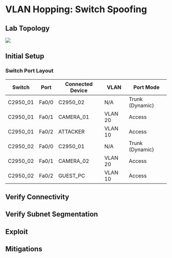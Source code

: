 # VLAN Hopping: Switch Spoofing

## Lab Topology
![](assets/net-topo.png)

## Initial Setup
### Switch Port Layout
| Switch   | Port  | Connected Device | VLAN    | Port Mode       |
|----------|-------|------------------|---------|-----------------|
| C2950_01 | Fa0/0 | C2950_02         | N/A     | Trunk (Dynamic) |
| C2950_01 | Fa0/1 | CAMERA_01        | VLAN 20 | Access          |
| C2950_01 | Fa0/2 | ATTACKER         | VLAN 10 | Access          |
| C2950_02 | Fa0/0 | C2950_01         | N/A     | Trunk (Dynamic) |
| C2950_02 | Fa0/1 | CAMERA_02        | VLAN 20 | Access          |
| C2950_02 | Fa0/2 | GUEST_PC         | VLAN 10 | Access          |

## Verify Connectivity

## Verify Subnet Segmentation

## Exploit

## Mitigations
